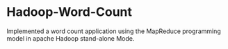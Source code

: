 # Hadoop-Word-Count
Implemented a word count application using the MapReduce programming model in apache Hadoop stand-alone Mode.
